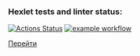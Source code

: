 ### Hexlet tests and linter status:
[![Actions Status](https://github.com/Aluwian/python-project-83/workflows/hexlet-check/badge.svg)](https://github.com/Aluwian/python-project-83/actions)
[![example workflow](https://github.com/Aluwian/python-project-83/actions/workflows/my-action.yml/badge.svg)](https://github.com/Aluwian/python-project-83/actions/workflows/my-action.yml)


[Перейти](https://python-project-83-production-2996.up.railway.app)

